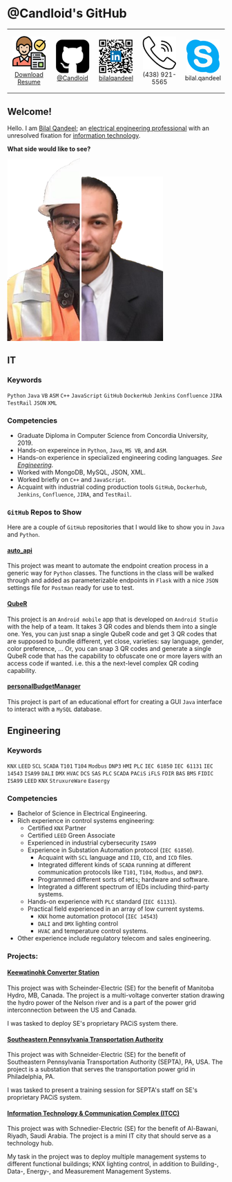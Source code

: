 # @Candloid's GitHub

<p align="center">
  <table style="width: 100%;" align="center">
    <tbody>
      <tr>
        <td style="width: 20%;">
          <p align="center">
            <a href="BilalQandeel.docx">
            <img src="hiring.png" width="77"><br/>
            Download Resume
            </a>
          </p>
        </td>
        <td style="width: 20%;">
          <p align="center">
            <a href="https://www.github.com/Candloid/">
              <img src="github.png" width="77"><br/>
              @Candloid
            </a>
          </p>
        </td>
        <td style="width: 20%;">
          <p align="center">
            <a href="https://www.linkedin.com/in/bilalqandeel/">
              <img src="qr.png" width="77"><br/>
              bilalqandeel
            </a>
          </p>
        </td>
        <td style="width: 20%;">
          <p align="center">
            <img src="phone.png" width="77"><br/>
            (438) 921-5565
          </p>
        </td>
        <td style="width: 20%;">
          <p align="center">
            <img src="skype.png" width="77"><br/>
            bilal.qandeel
          </p>
        </td>
      </tr>
    </tbody>
  </table>
</p>

## Welcome!
Hello. I am [Bilal Qandeel](mailto:bilal.qandeel@gmail.com "Email me"); an [electrical engineering professional](#engineering) with an unresolved fixation for [information technology](#it).

**What side would like to see?**

[![Left](/Left.png)](#engineering) [![Right](/Right.png)](#it)

## IT

### Keywords
`Python` `Java` `VB` `ASM` `C++` `JavaScript` `GitHub` `DockerHub` `Jenkins` `Confluence` `JIRA` `TestRail` `JSON` `XML`

### Competencies
- Graduate Diploma in Computer Science from Concordia University, 2019.
- Hands-on expereince in `Python`, `Java`, `MS VB`, and `ASM`.
- Hands-on experience in specialized engineering coding languages. *See [Engineering](#engineering)*.
-	Worked with MongoDB, MySQL, JSON, XML.
- Worked briefly on `C++` and `JavaScript`.
- Acquaint with industrial coding production tools `GitHub`, `Dockerhub`, `Jenkins`, `Confluence`, `JIRA`, and `TestRail`.

### `GitHub` Repos to Show
Here are a couple of `GitHub` repositories that I would like to show you in `Java` and `Python`.

#### [auto_api](https://github.com/Candloid/auto_api)
This project was meant to automate the endpoint creation process in a generic way for `Python` classes. The functions in the class will be walked through and added as parameterizable endpoints in `Flask` with a nice `JSON` settings file for `Postman` ready for use to test.

#### [QubeR](https://github.com/Candloid/QubeR)
This project is an `Android mobile` app that is developed on `Android Studio` with the help of a team. It takes 3 QR codes and blends them into a single one. Yes, you can just snap a single QubeR code and get 3 QR codes that are supposed to bundle different, yet close, varieties: say language, gender, color preference, ... Or, you can snap 3 QR codes and generate a single QubeR code that has the capability to obfuscate one or more layers with an access code if wanted. i.e. this a the next-level complex QR coding capability.

#### [personalBudgetManager](https://github.com/Candloid/pbm)
This project is part of an educational effort for creating a GUI `Java` interface to interact with a `MySQL` database.

## Engineering

### Keywords
`KNX` `LEED` `SCL` `SCADA` `T101` `T104` `Modbus` `DNP3` `HMI` `PLC` `IEC 61850` `IEC 61131` `IEC 14543` `ISA99` `DALI` `DMX` `HVAC` `DCS` `SAS` `PLC` `SCADA` `PACiS` `iFLS` `FDIR` `BAS` `BMS` `FIDIC` `ISA99` `LEED` `KNX` `StruxureWare` `Easergy`

### Competencies
- Bachelor of Science in Electrical Engineering.
- Rich experience in control systems engineering:
  - Certified `KNX` Partner
  - Certified `LEED` Green Associate
  - Experienced in industrial cybersecurity `ISA99`
  - Experience in Substation Automation protocol (`IEC 61850`).
    - Acquaint with `SCL` language and `IID`, `CID`, and `ICD` files.
    - Integrated different kinds of `SCADA` running at different communication protocols like `T101`, `T104`, `Modbus`, and `DNP3`.
    - Programmed different sorts of `HMIs`; hardware and software.
    - Integrated a different spectrum of IEDs including third-party systems.
  - Hands-on experience with `PLC` standard (`IEC 61131`).
  - Practical field experienced in an array of low current systems.
    - `KNX` home automation protocol (`IEC 14543`)
    - `DALI` and `DMX` lighting control
    - `HVAC` and temperature control systems.
- Other experience include regulatory telecom and sales engineering.

### Projects:
#### [Keewatinohk Converter Station](https://www.hydro.mb.ca/corporate/facilities/converter_stations/#Keewatinohk)
This project was with Scheinder-Electric (SE) for the benefit of Manitoba Hydro, MB, Canada. The project is a multi-voltage converter station drawing the hydro power of the Nelson river and is a part of the power grid interconnection between the US and Canada.

I was tasked to deploy SE's proprietary PACiS system there.

#### [Southeastern Pennsylvania Transportation Authority](http://septa.org/rebuilding/substation/morton.html)
This project was with Schneider-Electric (SE) for the benefit of Southeastern Pennsylvania Transportation Authority (SEPTA), PA, USA. The project is a substation that serves the transportation power grid in Philadelphia, PA.

I was tasked to present a training session for SEPTA's staff on SE's proprietary PACiS system.

#### [Information Technology & Communication Complex (ITCC)](https://www.albawani.net/project/itcc/)
This project was with Schnedier-Electric (SE) for the benefit of Al-Bawani, Riyadh, Saudi Arabia. The project is a mini IT city that should serve as a technology hub.

My task in the project was to deploy multiple management systems to different functional buildings; KNX lighting control, in addition to Building-, Data-, Energy-, and Measurement Management Systems.
